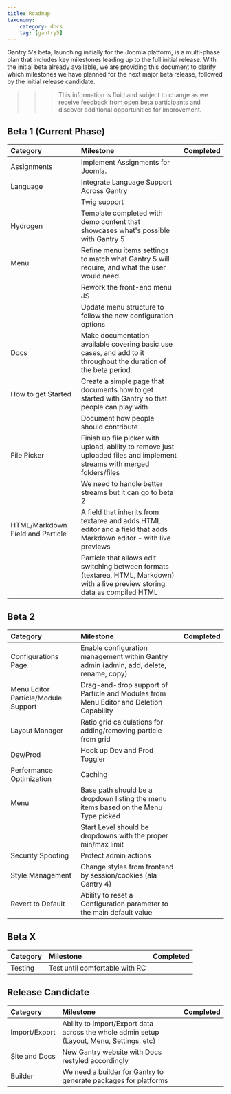 ```yaml
---
title: Roadmap
taxonomy:
    category: docs
    tag: [gantry5]
---
```


Gantry 5's beta, launching initially for the Joomla platform, is a multi-phase plan that includes key milestones leading up to the full initial release. With the initial beta already available, we are providing this document to clarify which milestones we have planned for the next major beta release, followed by the initial release candidate.

>>> This information is fluid and subject to change as we receive feedback from open beta participants and discover additional opportunities for improvement.

Beta 1 (Current Phase)
-----

| Category                         | Milestone                                                                                                                        | Completed                                             |
| :-----                           | :----                                                                                                                            | :-----:                                               |
| Assignments                      | Implement Assignments for Joomla.                                                                                                | <span style="color:green" class="fa fa-check"></span> |
| Language                         | Integrate Language Support Across Gantry                                                                                         |                                                       |
|                                  | Twig support                                                                                                                     | <span style="color:green" class="fa fa-check"></span> |
| Hydrogen                         | Template completed with demo content that showcases what's possible with Gantry 5                                                |                                                       |
| Menu                             | Refine menu items settings to match what Gantry 5 will require, and what the user would need.                                    |                                                       |
|                                  | Rework the front-end menu JS                                                                                                     |                                                       |
|                                  | Update menu structure to follow the new configuration options                                                                    |                                                       |
| Docs                             | Make documentation available covering basic use cases, and add to it throughout the duration of the beta period.                 |                                                       |
| How to get Started               | Create a simple page that documents how to get started with Gantry so that people can play with                                  |                                                       |
|                                  | Document how people should contribute                                                                                            |                                                       |
| File Picker                      | Finish up file picker with upload, ability to remove just uploaded files and implement streams with merged folders/files         |                                                       |
|                                  | We need to handle better streams but it can go to beta 2                                                                         |                                                       |
| HTML/Markdown Field and Particle | A field that inherits from textarea and adds HTML editor and a field that adds Markdown editor - with live previews              |                                                       |
|                                  | Particle that allows edit switching between formats (textarea, HTML, Markdown) with a live preview storing data as compiled HTML |                                                       |

Beta 2
-----

| Category                            | Milestone                                                                              | Completed |
| :-----                              | :----                                                                                  | :-----:   |
| Configurations Page                 | Enable configuration management within Gantry admin (admin, add, delete, rename, copy) |           |
| Menu Editor Particle/Module Support | Drag-and-drop support of Particle and Modules from Menu Editor and Deletion Capability |           |
| Layout Manager                      | Ratio grid calculations for adding/removing particle from grid                         |           |
| Dev/Prod                            | Hook up Dev and Prod Toggler                                                           |           |
| Performance Optimization            | Caching                                                                                |           |
| Menu                                | Base path should be a dropdown listing the menu items based on the Menu Type picked    |           |
|                                     | Start Level should be dropdowns with the proper min/max limit                          |           |
| Security Spoofing                   | Protect admin actions                                                                  |           |
| Style Management                    | Change styles from frontend by session/cookies (ala Gantry 4)                          |           |
| Revert to Default                   | Ability to reset a Configuration parameter to the main default value                   |           |


Beta X
-----

| Category | Milestone                      | Completed |
| :-----   | :----                          | :-----:   |
| Testing  | Test until comfortable with RC |           |

Release Candidate
-----

| Category      | Milestone                                                                                | Completed |
| :-----        | :----                                                                                    | :-----:   |
| Import/Export | Ability to Import/Export data across the whole admin setup (Layout, Menu, Settings, etc) |           |
| Site and Docs | New Gantry website with Docs restyled accordingly                                        |           |
| Builder       | We need a builder for Gantry to generate packages for platforms                          |           |

